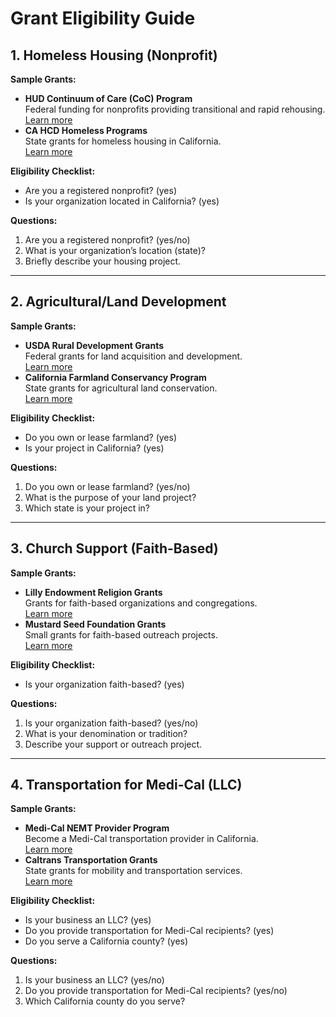 # Grant Eligibility Guide

## 1. Homeless Housing (Nonprofit)

**Sample Grants:**
- **HUD Continuum of Care (CoC) Program**  
  Federal funding for nonprofits providing transitional and rapid rehousing.  
  [Learn more](https://www.hud.gov/program_offices/comm_planning/coc)
- **CA HCD Homeless Programs**  
  State grants for homeless housing in California.  
  [Learn more](https://www.hcd.ca.gov/grants-and-funding)

**Eligibility Checklist:**
- Are you a registered nonprofit? (yes)
- Is your organization located in California? (yes)

**Questions:**
1. Are you a registered nonprofit? (yes/no)
2. What is your organization’s location (state)?
3. Briefly describe your housing project.

---

## 2. Agricultural/Land Development

**Sample Grants:**
- **USDA Rural Development Grants**  
  Federal grants for land acquisition and development.  
  [Learn more](https://www.rd.usda.gov/ca)
- **California Farmland Conservancy Program**  
  State grants for agricultural land conservation.  
  [Learn more](https://conservation.ca.gov/dlrp/cfcp)

**Eligibility Checklist:**
- Do you own or lease farmland? (yes)
- Is your project in California? (yes)

**Questions:**
1. Do you own or lease farmland? (yes/no)
2. What is the purpose of your land project?
3. Which state is your project in?

---

## 3. Church Support (Faith-Based)

**Sample Grants:**
- **Lilly Endowment Religion Grants**  
  Grants for faith-based organizations and congregations.  
  [Learn more](https://lillyendowment.org/for-grantseekers/religion/)
- **Mustard Seed Foundation Grants**  
  Small grants for faith-based outreach projects.  
  [Learn more](https://msfdn.org/grants/)

**Eligibility Checklist:**
- Is your organization faith-based? (yes)

**Questions:**
1. Is your organization faith-based? (yes/no)
2. What is your denomination or tradition?
3. Describe your support or outreach project.

---

## 4. Transportation for Medi-Cal (LLC)

**Sample Grants:**
- **Medi-Cal NEMT Provider Program**  
  Become a Medi-Cal transportation provider in California.  
  [Learn more](https://www.dhcs.ca.gov/services/medi-cal/Pages/Transportation.aspx)
- **Caltrans Transportation Grants**  
  State grants for mobility and transportation services.  
  [Learn more](https://dot.ca.gov/programs/transportation-planning/regional-planning/transportation-planning-grants)

**Eligibility Checklist:**
- Is your business an LLC? (yes)
- Do you provide transportation for Medi-Cal recipients? (yes)
- Do you serve a California county? (yes)

**Questions:**
1. Is your business an LLC? (yes/no)
2. Do you provide transportation for Medi-Cal recipients? (yes/no)
3. Which California county do you serve?